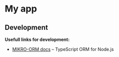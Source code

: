 # My app

## Development

**Usefull links for development:**

- [MIKRO-ORM docs](https://mikro-orm.io/docs/installation/) – TypeScript ORM for Node.js
